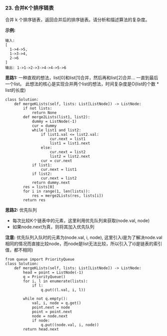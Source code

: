 ### 23. 合并K个排序链表

合并 k 个排序链表，返回合并后的排序链表。请分析和描述算法的复杂度。

**示例:**
```
输入:
[
  1->4->5,
  1->3->4,
  2->6
]
输出: 1->1->2->3->4->4->5->6
```

**思路1:** 一种直观的想法，list[0]和list[1]合并，然后再和list[2]合并... 一直到最后一个list。 此想法的核心是实现合并两个list的想法，时间复杂度是O(list的个数 * list的长度)

```
class Solution:
    def mergeKLists(self, lists: List[ListNode]) -> ListNode:
        if not lists:
            return None
        def merge2Lists(list1, list2):
            dummy = ListNode(-1)
            cur = dummy
            while list1 and list2:
                if list1.val <= list2.val:
                    cur.next = list1
                    list1 = list1.next
                else:
                    cur.next = list2
                    list2 = list2.next
                cur = cur.next
            if list1:
                cur.next = list1
            if list2:
                cur.next = list2
            return dummy.next
        res = lists[0]
        for i in range(1, len(lists)):
            res = merge2Lists(res, lists[i])
        return res
```

**思路2:** 优先队列
+ 每次比较K个链表中的元素，这里利用优先队列来获取(node.val, node)
+ 如果node.next为真，则将其加入优先队列

**注意:** 优先队列入队时的元素为(node.val, i, node), 这里引入i是为了解决node.val相同的情况而直接比较node，而node是list无法比较，所以引入了i(i是链表的索引值，都不相同)

```
from queue import PriorityQueue
class Solution:
    def mergeKLists(self, lists: List[ListNode]) -> ListNode:
        head = point = ListNode(-1)
        q = PriorityQueue()
        for i, l in enumerate(lists):
            if l:
                q.put((l.val, i, l))

        while not q.empty():
            val, i, node = q.get()
            point.next = node
            point = point.next
            node = node.next
            if node:
                q.put((node.val, i, node))
        return head.next
```